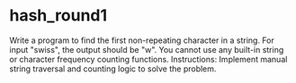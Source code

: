 # hash_round1

Write a program to find the first non-repeating character in a
string. For input "swiss", the output should be "w". You cannot use any built-in string or character frequency counting functions.
Instructions: Implement manual string traversal and counting
logic to solve the problem. 
